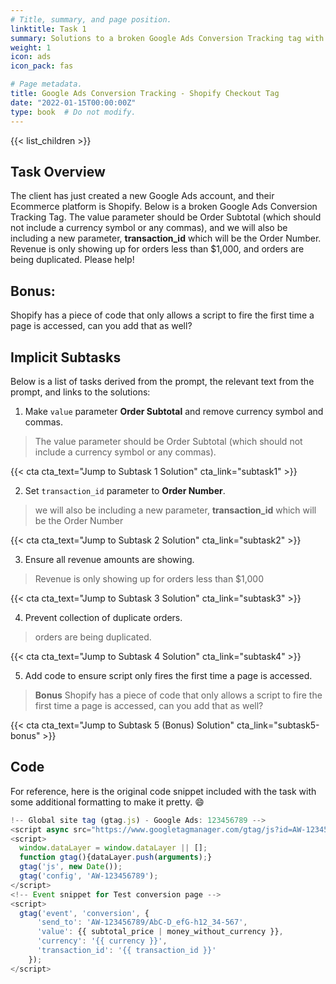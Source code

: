 ```yaml
---
# Title, summary, and page position.
linktitle: Task 1 
summary: Solutions to a broken Google Ads Conversion Tracking tag with Shopify.
weight: 1
icon: ads
icon_pack: fas

# Page metadata.
title: Google Ads Conversion Tracking - Shopify Checkout Tag
date: "2022-01-15T00:00:00Z"
type: book  # Do not modify.
---
```


{{< list_children >}}

## Task Overview

The client has just created a new Google Ads account, and their Ecommerce platform is Shopify. Below is a broken Google Ads Conversion Tracking Tag. The value parameter should be Order Subtotal (which should not include a currency symbol or any commas), and we will also be including a new parameter, **transaction_id** which will be the Order Number. Revenue is only showing up for orders less than $1,000, and orders are being duplicated. Please help!

## Bonus: 

Shopify has a piece of code that only allows a script to fire the first time a page is accessed, can you
add that as well? 

## Implicit Subtasks

Below is a list of tasks derived from the prompt, the relevant text from the prompt, and links to the solutions:

1. Make `value` parameter **Order Subtotal** and remove currency symbol and commas.

> The value parameter should be Order Subtotal (which should not include a currency symbol or any commas).

{{< cta cta_text="Jump to Subtask 1 Solution" cta_link="subtask1" >}}

2. Set `transaction_id` parameter to **Order Number**.   

> we will also be including a new parameter, **transaction_id** which will be the Order Number

{{< cta cta_text="Jump to Subtask 2 Solution" cta_link="subtask2" >}}

3. Ensure all revenue amounts are showing.

> Revenue is only showing up for orders less than $1,000

{{< cta cta_text="Jump to Subtask 3 Solution" cta_link="subtask3" >}}

4. Prevent collection of duplicate orders. 

> orders are being duplicated.

{{< cta cta_text="Jump to Subtask 4 Solution" cta_link="subtask4" >}}

5. Add code to ensure script only fires the first time a page is accessed.

> **Bonus** Shopify has a piece of code that only allows a script to fire the first time a page is accessed, can you
add that as well?

{{< cta cta_text="Jump to Subtask 5 (Bonus) Solution" cta_link="subtask5-bonus" >}}

## Code

For reference, here is the original code snippet included with the task with some additional formatting to make it pretty. :smile:

```javascript
!-- Global site tag (gtag.js) - Google Ads: 123456789 -->  
<script async src="https://www.googletagmanager.com/gtag/js?id=AW-123456789"></script>  
<script>
  window.dataLayer = window.dataLayer || [];
  function gtag(){dataLayer.push(arguments);}  
  gtag('js', new Date());
  gtag('config', 'AW-123456789'); 
</script>  
<!-- Event snippet for Test conversion page -->  
<script>
  gtag('event', 'conversion', {  
      'send_to': 'AW-123456789/AbC-D_efG-h12_34-567',  
      'value': {{ subtotal_price | money_without_currency }},  
      'currency': '{{ currency }}',  
      'transaction_id': '{{ transaction_id }}'  
    });  
</script> 
```
